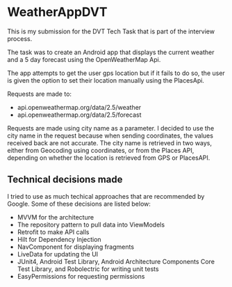 # WeatherAppDVT

This is my submission for the DVT Tech Task that is part of the interview process.

The task was to create an Android app that displays the current weather and a 5 day forecast using the OpenWeatherMap Api.

The app attempts to get the user gps location but if it fails to do so, the user is given the option to set their location manually using the PlacesApi.

Requests are made to:
- api.openweathermap.org/data/2.5/weather
- api.openweathermap.org/data/2.5/forecast

Requests are made using city name as a parameter. I decided to use the city name in the request because when sending coordinates, the values received back are not accurate.
The city name is retrieved in two ways, either from Geocoding using coordinates, or from the Places API, depending on whether the location is retrieved from GPS or 
PlacesAPI.

## Technical decisions made
I tried to use as much techical approaches that are recommended by Google. Some of these decisions are listed below:
- MVVM for the architecture
- The repository pattern to pull data into ViewModels
- Retrofit to make API calls
- Hilt for Dependency Injection
- NavComponent for displaying fragments
- LiveData for updating the UI
- JUnit4, Android Test Library, Android Architecture Components Core Test Library, and Robolectric for writing unit tests
- EasyPermissions for requesting permissions
